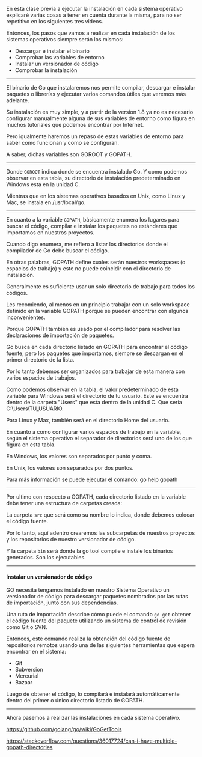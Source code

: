 En esta clase previa a ejecutar la instalación en cada sistema operativo explicaré varias cosas a tener en cuenta durante la misma, para no ser repetitivo en los siguientes tres videos.

Entonces, los pasos que vamos a realizar en cada instalación de los sistemas operativos siempre serán los mismos:

- Descargar e instalar el binario
- Comprobar las variables de entorno
- Instalar un versionador de código
- Comprobar la instalación

----

El binario de Go que instalaremos nos permite compilar, descargar e instalar paquetes o librerías y ejecutar varios comandos útiles que veremos más adelante.

Su instalación es muy simple, y a partir de la version 1.8 ya no es necesario configurar manualmente alguna de sus variables de entorno como figura en muchos tutoriales que podemos encontrar por Internet.

Pero igualmente haremos un repaso de estas variables de entorno para saber como funcionan y como se configuran.

A saber, dichas variables son GOROOT y GOPATH.

---

Donde `GOROOT` indica donde se encuentra instalado Go. Y como podemos observar en esta tabla, su directorio de instalación predeterminado en Windows esta en la unidad C.

Mientras que en los sistemas operativos basados en Unix, como Linux y Mac, se instala en /usr/local/go.

---

En cuanto a la variable `GOPATH`, básicamente enumera los lugares para buscar el código, compilar e instalar los paquetes no estándares que importamos en nuestros proyectos.

Cuando digo enumera, me refiero a listar los directorios donde el compilador de Go debe buscar el código.

En otras palabras, GOPATH define cuales serán nuestros workspaces (o espacios de trabajo) y este no puede coincidir con el directorio de instalación.

Generalmente es suficiente usar un solo directorio de trabajo para todos los códigos.

Les recomiendo, al menos en un principio trabajar con un solo workspace definido en la variable GOPATH porque se pueden encontrar con algunos inconvenientes.

Porque GOPATH también es usado por el compilador para resolver las declaraciones de importación de paquetes.

Go busca en cada directorio listado en GOPATH para encontrar el código fuente, pero los paquetes que importamos, siempre se descargan en el primer directorio de la lista.

Por lo tanto debemos ser organizados para trabajar de esta manera con varios espacios de trabajos.

Como podemos observar en la tabla, el valor predeterminado de esta variable para Windows será el directorio de tu usuario. Este se encuentra dentro de la carpeta "Users" que esta dentro de la unidad C. Que sería C:\Users\TU_USUARIO.

Para Linux y Max, también será en el directorio Home del usuario.

En cuanto a como configurar varios espacios de trabajo en la variable, según el sistema operativo el separador de directorios será uno de los que figura en esta tabla.

En Windows, los valores son separados por punto y coma.

En Unix, los valores son separados por dos puntos.

Para más información se puede ejecutar el comando: go help gopath

----

Por ultimo con respecto a GOPATH, cada directorio listado en la variable debe tener una estructura de carpetas creada:

La carpeta `src` que será como su nombre lo indica, donde debemos colocar el código fuente.

Por lo tanto, aquí adentro crearemos las subcarpetas de nuestros proyectos y los repositorios de nuestro versionador de código.

Y la carpeta `bin` será donde la go tool compile e instale los binarios generados. Son los ejecutables.

---
#### Instalar un versionador de código

GO necesita tengamos instalado en nuestro Sistema Operativo un versionador de código para descargar paquetes nombrados por las rutas de importación, junto con sus dependencias. 

Una ruta de importación describe cómo puede el comando `go get` obtener el código fuente del paquete utilizando un sistema de control de revisión como Git o SVN.

Entonces, este comando realiza la obtención del código fuente de repositorios remotos usando una de las siguientes herramientas que espera encontrar en el sistema:

- Git
- Subversion
- Mercurial
- Bazaar

Luego de obtener el código, lo compilará e instalará automáticamente dentro del primer o único directorio listado de GOPATH.

---

Ahora pasemos a realizar las instalaciones en cada sistema operativo.





https://github.com/golang/go/wiki/GoGetTools

https://stackoverflow.com/questions/36017724/can-i-have-multiple-gopath-directories
